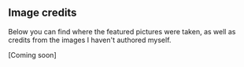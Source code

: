 ## Image credits

Below you can find where the featured pictures were taken, as well as credits from the images I haven't authored myself.

[Coming soon]
